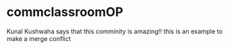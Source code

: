 # commclassroomOP

Kunal Kushwaha says that this comminity is amazing!!
this is an example to make a merge conflict

